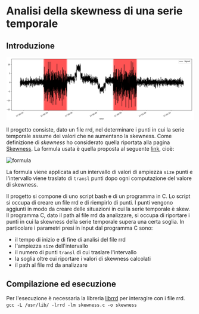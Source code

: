 # Analisi della skewness di una serie temporale

## Introduzione

![skewness example graph](./images/example.png)

Il progetto consiste, dato un file rrd, nel determinare i punti in cui la serie temporale assume dei valori che ne aumentano la skewness. Come definizione di _skewness_ ho considerato quella riportata alla pagina [Skewness](https://en.wikipedia.org/wiki/Skewness). La formula usata è quella proposta al seguente [link](https://en.wikipedia.org/wiki/Skewness#Sample_skewness), cioè:

![formula](https://wikimedia.org/api/rest_v1/media/math/render/svg/b632e0d32061f78e178eb9a1c6e22da4324e817c)

La formula viene applicata ad un intervallo di valori di ampiezza `size` punti e l'intervallo viene traslato di `transl` punti dopo ogni computazione del valore di skewness.

Il progetto si compone di uno script bash e di un programma in C. Lo script si occupa di creare un file rrd e di riempirlo di punti. I punti vengono aggiunti in modo da creare delle situazioni in cui la serie temporale è skew. Il programma C, dato il path al file rrd da analizzare, si occupa di riportare i punti in cui la skewness della serie temporale supera una certa soglia. In particolare i parametri presi in input dal programma C sono:
- il tempo di inizio e di fine di analisi del file rrd
- l'ampiezza `size` dell'intervallo
- il numero di punti `transl` di cui traslare l'intervallo
- la soglia oltre cui riportare i valori di skewness calcolati
- il path al file rrd da analizzare

## Compilazione ed esecuzione

Per l'esecuzione è necessaria la libreria [librrd](https://github.com/oetiker/rrdtool-1.x) per interagire con i file rrd.
`gcc -L /usr/lib/ -lrrd -lm skewness.c -o skewness`

